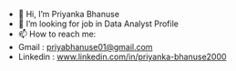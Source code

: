 - 👋 Hi, I’m Priyanka Bhanuse
- 👀 I’m looking for job in Data Analyst Profile
- 📫 How to reach me:
- Gmail : priyabhanuse01@gmail.com
- Linkedin : www.linkedin.com/in/priyanka-bhanuse2000


<!---
PriyaRBhanuse/PriyaRBhanuse is a ✨ special ✨ repository because its `README.md` (this file) appears on your GitHub profile.
You can click the Preview link to take a look at your changes.
--->

